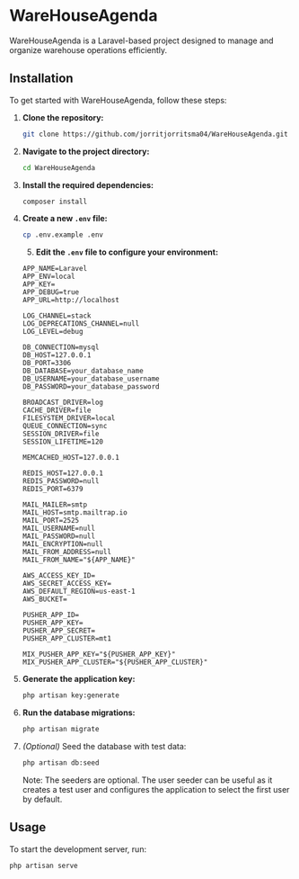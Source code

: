 # WareHouseAgenda

WareHouseAgenda is a Laravel-based project designed to manage and organize warehouse operations efficiently.

## Installation

To get started with WareHouseAgenda, follow these steps:

1. **Clone the repository:**
    ```bash
    git clone https://github.com/jorritjorritsma04/WareHouseAgenda.git
    ```
2. **Navigate to the project directory:**
    ```bash
    cd WareHouseAgenda
    ```
3. **Install the required dependencies:**
    ```bash
    composer install
    ```
4. **Create a new `.env` file:**
    ```bash
    cp .env.example .env
    ```
    5. **Edit the `.env` file to configure your environment:**
    ```
    APP_NAME=Laravel
    APP_ENV=local
    APP_KEY=
    APP_DEBUG=true
    APP_URL=http://localhost

    LOG_CHANNEL=stack
    LOG_DEPRECATIONS_CHANNEL=null
    LOG_LEVEL=debug

    DB_CONNECTION=mysql
    DB_HOST=127.0.0.1
    DB_PORT=3306
    DB_DATABASE=your_database_name
    DB_USERNAME=your_database_username
    DB_PASSWORD=your_database_password

    BROADCAST_DRIVER=log
    CACHE_DRIVER=file
    FILESYSTEM_DRIVER=local
    QUEUE_CONNECTION=sync
    SESSION_DRIVER=file
    SESSION_LIFETIME=120

    MEMCACHED_HOST=127.0.0.1

    REDIS_HOST=127.0.0.1
    REDIS_PASSWORD=null
    REDIS_PORT=6379

    MAIL_MAILER=smtp
    MAIL_HOST=smtp.mailtrap.io
    MAIL_PORT=2525
    MAIL_USERNAME=null
    MAIL_PASSWORD=null
    MAIL_ENCRYPTION=null
    MAIL_FROM_ADDRESS=null
    MAIL_FROM_NAME="${APP_NAME}"

    AWS_ACCESS_KEY_ID=
    AWS_SECRET_ACCESS_KEY=
    AWS_DEFAULT_REGION=us-east-1
    AWS_BUCKET=

    PUSHER_APP_ID=
    PUSHER_APP_KEY=
    PUSHER_APP_SECRET=
    PUSHER_APP_CLUSTER=mt1

    MIX_PUSHER_APP_KEY="${PUSHER_APP_KEY}"
    MIX_PUSHER_APP_CLUSTER="${PUSHER_APP_CLUSTER}"
    ```
6. **Generate the application key:**
    ```bash
    php artisan key:generate
    ```
7. **Run the database migrations:**
    ```bash
    php artisan migrate
    ```
8. *(Optional)* Seed the database with test data:
    ```bash
    php artisan db:seed
    ```
    Note: The seeders are optional. The user seeder can be useful as it creates a test user and configures the application to select the first user by default.

## Usage

To start the development server, run:
```bash
php artisan serve
